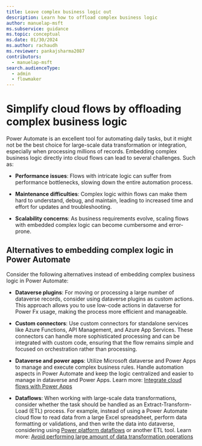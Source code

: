 ```yaml
---
title: Leave complex business logic out
description: Learn how to offload complex business logic
author: manuelap-msft
ms.subservice: guidance
ms.topic: conceptual
ms.date: 01/30/2024
ms.author: rachaudh
ms.reviewer: pankajsharma2087
contributors: 
  - manuelap-msft
search.audienceType: 
  - admin
  - flowmaker
---
```


# Simplify cloud flows by offloading complex business logic

Power Automate is an excellent tool for automating daily tasks, but it might not be the best choice for large-scale data transformation or integration, especially when processing millions of records. Embedding complex business logic directly into cloud flows can lead to several challenges. Such as:

- **Performance issues**: Flows with intricate logic can suffer from performance bottlenecks, slowing down the entire automation process.

- **Maintenance difficulties**: Complex logic within flows can make them hard to understand, debug, and maintain, leading to increased time and effort for updates and troubleshooting.

- **Scalability concerns**: As business requirements evolve, scaling flows with embedded complex logic can become cumbersome and error-prone.

## Alternatives to embedding complex logic in Power Automate

Consider the following alternatives instead of embedding complex business logic in Power Automate: 

- **Dataverse plugins**: For moving or processing a large number of dataverse records, consider using dataverse plugins as custom actions. This approach allows you to use low-code actions in dataverse for Power Fx usage, making the process more efficient and manageable.

- **Custom connectors**: Use custom connectors for standalone services like Azure Functions, API Management, and Azure App Services. These connectors can handle more sophisticated processing and can be integrated with custom code, ensuring that the flow remains simple and focused on orchestration rather than processing.

- **Dataverse and power apps**: Utilize Microsoft dataverse and Power Apps to manage and execute complex business rules. Handle automation aspects in Power Automate and keep the logic centralized and easier to manage in dataverse and Power Apps. Learn more: [Integrate cloud flows with Power Apps](integrating-cloud-flows-with-power-apps.md)

- **Dataflows**: When working with large-scale data transformations, consider whether the task should be handled as an Extract-Transform-Load (ETL) process. For example, instead of using a Power Automate cloud flow to read data from a large Excel spreadsheet, perform data formatting or validations, and then write the data into dataverse, considering using [Power platform dataflows](/power-query/dataflows/create-use) or another ETL tool. Learn more: [Avoid performing large amount of data transformation operations](avoid-anti-patterns.md#avoid-performing-large-numbers-of-data-transformation-operations)
